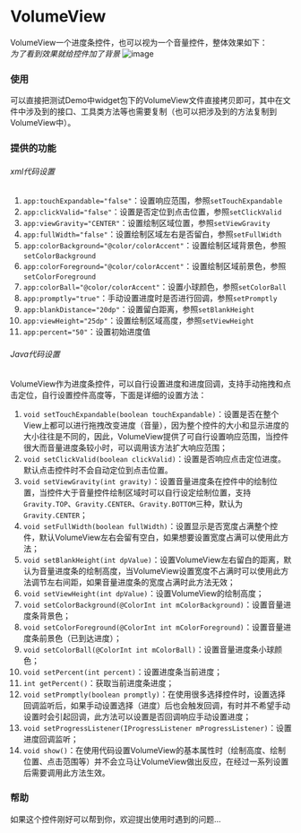 # VolumeView
VolumeView一个进度条控件，也可以视为一个音量控件，整体效果如下：<br>
*为了看到效果就给控件加了背景*
![image](https://github.com/WRainbow/Bed-Of-ScreenShot/blob/master/Gif/VolumeView.gif "VolumeView.gif")
### 使用
可以直接把测试Demo中widget包下的VolumeView文件直接拷贝即可，其中在文件中涉及到的接口、工具类方法等也需要复制（也可以把涉及到的方法复制到VolumeView中）。<br>
### 提供的功能
###### xml代码设置
1. `app:touchExpandable="false"`：设置响应范围，参照`setTouchExpandable`
2. `app:clickValid="false"`：设置是否定位到点击位置，参照`setClickValid`
3. `app:viewGravity="CENTER"`：设置绘制区域位置，参照`setViewGravity`
4. `app:fullWidth="false"`：设置绘制区域左右是否留白，参照`setFullWidth`
5. `app:colorBackground="@color/colorAccent"`：设置绘制区域背景色，参照`setColorBackground`
6. `app:colorForeground="@color/colorAccent"`：设置绘制区域前景色，参照`setColorForeground`
7. `app:colorBall="@color/colorAccent"`：设置小球颜色，参照`setColorBall`
8. `app:promptly="true"`：手动设置进度时是否进行回调，参照`setPromptly`
9. `app:blankDistance="20dp"`：设置留白距离，参照`setBlankHeight`
10. `app:viewHeight="25dp"`：设置绘制区域高度，参照`setViewHeight`
11. `app:percent="50"`：设置初始进度值
###### Java代码设置
VolumeView作为进度条控件，可以自行设置进度和进度回调，支持手动拖拽和点击定位，自行设置控件高度等，下面是详细的设置方法：<br>
1. `void setTouchExpandable(boolean touchExpandable)`：设置是否在整个View上都可以进行拖拽改变进度（音量），因为整个控件的大小和显示进度的大小往往是不同的，因此，VolumeView提供了可自行设置响应范围，当控件很大而音量进度条较小时，可以调用该方法扩大响应范围；
2. `void setClickValid(boolean clickValid)`：设置是否响应点击定位进度。默认点击控件时不会自动定位到点击位置。
3. `void setViewGravity(int gravity)`：设置音量进度条在控件中的绘制位置，当控件大于音量控件绘制区域时可以自行设定绘制位置，支持`Gravity.TOP`、`Gravity.CENTER`、`Gravity.BOTTOM`三种，默认为`Gravity.CENTER`；
4. `void setFullWidth(boolean fullWidth)`：设置显示是否宽度占满整个控件，默认VolumeView左右会留有空白，如果想要设置宽度占满可以使用此方法；
5. `void setBlankHeight(int dpValue)`：设置VolumeView左右留白的距离，默认为音量进度条的绘制高度，当VolumeView设置宽度不占满时可以使用此方法调节左右间距，如果音量进度条的宽度占满时此方法无效；
6. `void setViewHeight(int dpValue)`：设置VolumeView的绘制高度；
7. `void setColorBackground(@ColorInt int mColorBackground)`：设置音量进度条背景色；
8. `void setColorForeground(@ColorInt int mColorForeground)`：设置音量进度条前景色（已到达进度）；
9. `void setColorBall(@ColorInt int mColorBall)`：设置音量进度条小球颜色；
10. `void setPercent(int percent)`：设置进度条当前进度；
11. `int getPercent()`：获取当前进度条进度；
12. `void setPromptly(boolean promptly)`：在使用很多选择控件时，设置选择回调监听后，如果手动设置选择（进度）后也会触发回调，有时并不希望手动设置时会引起回调，此方法可以设置是否回调响应手动设置进度；
13. `void setProgressListener(IProgressListener mProgressListener)`：设置进度回调监听；
14. `void show()`：在使用代码设置VolumeView的基本属性时（绘制高度、绘制位置、点击范围等）并不会立马让VolumeView做出反应，在经过一系列设置后需要调用此方法生效。
### 帮助
如果这个控件刚好可以帮到你，欢迎提出使用时遇到的问题...